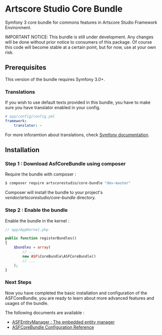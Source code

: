 # Artscore Studio Core Bundle

Symfony 3 core bundle for commons features in Artscore Studio Framework Environment.

IMPORTANT NOTICE: This bundle is still under development. Any changes will be done without prior notice to consumers of this package. Of course this code will become stable at a certain point, but for now, use at your own risk.

## Prerequisites

This version of the bundle requires Symfony 3.0+.

### Translations

If you wish to use default texts provided in this bundle, you have to make sure you have translator enabled in your config.

```yaml
# app/config/config.yml
framework:
    translator: ~
```

For more inforamtion about translations, check [Symfony documentation](https://symfony.com/doc/current/book/translation.html).

## Installation

### Step 1 : Download AsfCoreBundle using composer

Require the bundle with composer :

```bash
$ composer require artscorestudio/core-bundle "dev-master"
```

Composer will install the bundle to your project's *vendor/artscorestudio/core-bundle* directory.

### Step 2 : Enable the bundle

Enable the bundle in the kernel :

```php
// app/AppKernel.php

public function registerBundles()
{
	$bundles = array(
		// ...
		new ASF\CoreBundle\ASFCoreBundle()
		// ...
	);
}
```

### Next Steps

Now you have completed the basic installation and configuration of the ASFCoreBundle, you are ready to learn about more advanced features and usages of the bundle.

The following documents are available :

* [ASFEntityManager : The embedded entity manager](entity-manager.md)
* [ASFCoreBundle Configuration Reference](configuration.md)